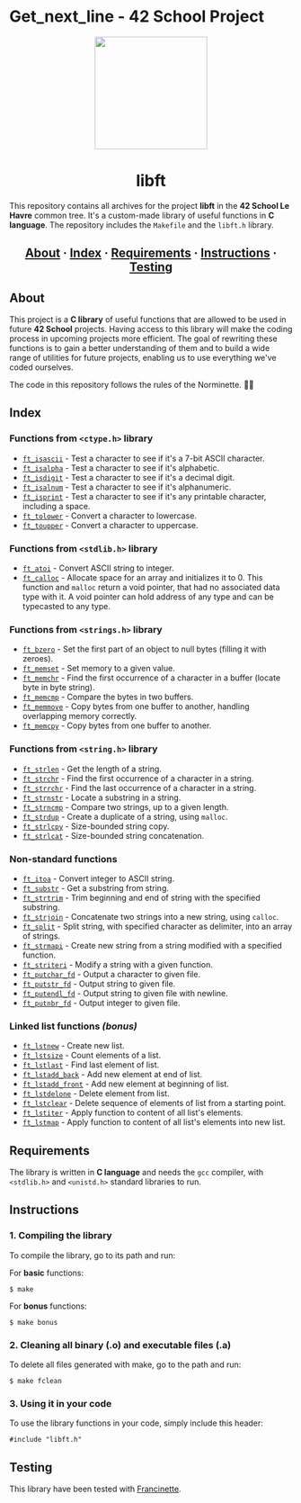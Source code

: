 # Get_next_line - 42 School Project

<div id="header" align="center">
  <img src="https://github.com/ayogun/42-project-badges/blob/main/badges/get_next_linem.png?raw=true" width="200"/>
</div>

<h1 align="center">libft</h1>

This repository contains all archives for the project __libft__ in the __42 School Le Havre__ common tree. It's a custom-made library of useful functions in __C language__. The repository includes the `Makefile` and the `libft.h` library.

<h2 align="center">
	<a href="#about">About</a>
	<span> · </span>
	<a href="#index">Index</a>
	<span> · </span>
	<a href="#requirements">Requirements</a>
	<span> · </span>
	<a href="#instructions">Instructions</a>
	<span> · </span>
	<a href="#testing">Testing</a>
</h2>

## About

This project is a __C library__ of useful functions that are allowed to be used in future __42 School__ projects. Having access to this library will make the coding process in upcoming projects more efficient. The goal of rewriting these functions is to gain a better understanding of them and to build a wide range of utilities for future projects, enabling us to use everything we've coded ourselves.

The code in this repository follows the rules of the Norminette. 😮‍💨

## Index
### Functions from `<ctype.h>` library
* [`ft_isascii`](https://github.com/MaximeGDFR/Libft_42/blob/main/ft_isascii.c) - Test a character to see if it's a 7-bit ASCII character.
* [`ft_isalpha`](https://github.com/MaximeGDFR/Libft_42/blob/main/ft_isalpha.c) - Test a character to see if it's alphabetic.
* [`ft_isdigit`](https://github.com/MaximeGDFR/Libft_42/blob/main/ft_isdigit.c) - Test a character to see if it's a decimal digit.
* [`ft_isalnum`](https://github.com/MaximeGDFR/Libft_42/blob/main/ft_isalnum.c) - Test a character to see if it's alphanumeric.
* [`ft_isprint`](https://github.com/MaximeGDFR/Libft_42/blob/main/ft_isprint.c) - Test a character to see if it's any printable character, including a space.
* [`ft_tolower`](https://github.com/MaximeGDFR/Libft_42/blob/main/ft_tolower.c) - Convert a character to lowercase.
* [`ft_toupper`](https://github.com/MaximeGDFR/Libft_42/blob/main/ft_toupper.c) - Convert a character to uppercase.

### Functions from `<stdlib.h>` library
* [`ft_atoi`](https://github.com/MaximeGDFR/Libft_42/blob/main/ft_atoi.c) - Convert ASCII string to integer.
* [`ft_calloc`](https://github.com/MaximeGDFR/Libft_42/blob/main/ft_calloc.c) - Allocate space for an array and initializes it to 0. This function and `malloc` return a void pointer, that had no associated data type with it. A void pointer can hold address of any type and can be typecasted to any type.

### Functions from `<strings.h>` library
* [`ft_bzero`](https://github.com/MaximeGDFR/Libft_42/blob/main/ft_bzero.c) - Set the first part of an object to null bytes (filling it with zeroes).
* [`ft_memset`](https://github.com/MaximeGDFR/Libft_42/blob/main/ft_memset.c) - Set memory to a given value.
* [`ft_memchr`](https://github.com/MaximeGDFR/Libft_42/blob/main/ft_memchr.c) - Find the first occurrence of a character in a buffer (locate byte in byte string).
* [`ft_memcmp`](https://github.com/MaximeGDFR/Libft_42/blob/main/ft_memcmp.c) - Compare the bytes in two buffers.
* [`ft_memmove`](https://github.com/MaximeGDFR/Libft_42/blob/main/ft_memmove.c) - Copy bytes from one buffer to another, handling overlapping memory correctly.
* [`ft_memcpy`](https://github.com/MaximeGDFR/Libft_42/blob/main/ft_memcpy.c) - Copy bytes from one buffer to another.

### Functions from `<string.h>` library
* [`ft_strlen`](https://github.com/MaximeGDFR/Libft_42/blob/main/ft_strlen.c) - Get the length of a string.
* [`ft_strchr`](https://github.com/MaximeGDFR/Libft_42/blob/main/ft_strchr.c) - Find the first occurrence of a character in a string.
* [`ft_strrchr`](https://github.com/MaximeGDFR/Libft_42/blob/main/ft_strrchr.c) - Find the last occurrence of a character in a string.
* [`ft_strnstr`](https://github.com/MaximeGDFR/Libft_42/blob/main/ft_strnstr.c) - Locate a substring in a string.
* [`ft_strncmp`](https://github.com/MaximeGDFR/Libft_42/blob/main/ft_strncmp.c) - Compare two strings, up to a given length.
* [`ft_strdup`](https://github.com/MaximeGDFR/Libft_42/blob/main/ft_strdup.c) - Create a duplicate of a string, using `malloc`.
* [`ft_strlcpy`](https://github.com/MaximeGDFR/Libft_42/blob/main/ft_strlcpy.c) - Size-bounded string copy.
* [`ft_strlcat`](https://github.com/MaximeGDFR/Libft_42/blob/main/ft_strlcat.c) - Size-bounded string concatenation.

### Non-standard functions
* [`ft_itoa`](https://github.com/MaximeGDFR/Libft_42/blob/main/ft_itoa.c) - Convert integer to ASCII string.
* [`ft_substr`](https://github.com/MaximeGDFR/Libft_42/blob/main/ft_substr.c) - Get a substring from string.
* [`ft_strtrim`](https://github.com/MaximeGDFR/Libft_42/blob/main/ft_strtrim.c) - Trim beginning and end of string with the specified substring.
* [`ft_strjoin`](https://github.com/MaximeGDFR/Libft_42/blob/main/ft_strjoin.c) - Concatenate two strings into a new string, using `calloc`.
* [`ft_split`](https://github.com/MaximeGDFR/Libft_42/blob/main/ft_split.c) - Split string, with specified character as delimiter, into an array of strings.
* [`ft_strmapi`](https://github.com/MaximeGDFR/Libft_42/blob/main/ft_strmapi.c) - Create new string from a string modified with a specified function.
* [`ft_striteri`](https://github.com/MaximeGDFR/Libft_42/blob/main/ft_striteri.c) - Modify a string with a given function.
* [`ft_putchar_fd`](https://github.com/MaximeGDFR/Libft_42/blob/main/ft_putchar_fd.c) - Output a character to given file.
* [`ft_putstr_fd`](https://github.com/MaximeGDFR/Libft_42/blob/main/ft_putstr_fd.c) - Output string to given file.
* [`ft_putendl_fd`](https://github.com/MaximeGDFR/Libft_42/blob/main/ft_putendl_fd.c) - Output string to given file with newline.
* [`ft_putnbr_fd`](https://github.com/MaximeGDFR/Libft_42/blob/main/ft_putnbr_fd.c) - Output integer to given file.

### Linked list functions *(bonus)*
* [`ft_lstnew`](https://github.com/MaximeGDFR/Libft_42/blob/main/ft_lstnew.c) - Create new list.
* [`ft_lstsize`](https://github.com/MaximeGDFR/Libft_42/blob/main/ft_lstsize.c) - Count elements of a list.
* [`ft_lstlast`](https://github.com/MaximeGDFR/Libft_42/blob/main/ft_lstlast.c) - Find last element of list.
* [`ft_lstadd_back`](https://github.com/MaximeGDFR/Libft_42/blob/main/ft_lstadd_back.c) - Add new element at end of list.
* [`ft_lstadd_front`](https://github.com/MaximeGDFR/Libft_42/blob/main/ft_lstadd_front.c) - Add new element at beginning of list.
* [`ft_lstdelone`](https://github.com/MaximeGDFR/Libft_42/blob/main/ft_lstdelone.c) - Delete element from list.
* [`ft_lstclear`](https://github.com/MaximeGDFR/Libft_42/blob/main/ft_lstclear.c) - Delete sequence of elements of list from a starting point.
* [`ft_lstiter`](https://github.com/MaximeGDFR/Libft_42/blob/main/ft_lstiter.c) - Apply function to content of all list's elements.
* [`ft_lstmap`](https://github.com/MaximeGDFR/Libft_42/blob/main/ft_lstmap.c) - Apply function to content of all list's elements into new list.

## Requirements
The library is written in __C language__ and needs the `gcc` compiler, with `<stdlib.h>` and `<unistd.h>` standard libraries to run.

## Instructions

### 1. Compiling the library

To compile the library, go to its path and run:

For __basic__ functions:
```
$ make
```

For __bonus__ functions:
```
$ make bonus
```

### 2. Cleaning all binary (.o) and executable files (.a)

To delete all files generated with make, go to the path and run:
```
$ make fclean
```

### 3. Using it in your code

To use the library functions in your code, simply include this header:
```
#include "libft.h"
```

## Testing
This library have been tested with [Francinette](https://github.com/xicodomingues/francinette).
